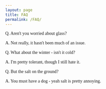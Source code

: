 ```yaml
---
layout: page
title: FAQ
permalink: /FAQ/
---
```

<head>
<style type="text/css">
  @font-face {
    font-family: "Computer Modern";
    src: url('http://mirrors.ctan.org/fonts/cm-unicode/fonts/otf/cmunss.otf');
  }
  @font-face {
    font-family: "Computer Modern";
    src: url('http://mirrors.ctan.org/fonts/cm-unicode/fonts/otf/cmunsx.otf');
    font-weight: bold;
  }
  @font-face {
    font-family: "Computer Modern";
    src: url('http://mirrors.ctan.org/fonts/cm-unicode/fonts/otf/cmunsi.otf');
    font-style: italic, oblique;
  }
  @font-face {
    font-family: "Computer Modern";
    src: url('http://mirrors.ctan.org/fonts/cm-unicode/fonts/otf/cmunbxo.otf');
    font-weight: bold;
    font-style: italic, oblique;
  }

  body {
    font-family: "Computer Modern", sans-serif;
  }
</style>
</head>
<p style = "font-family:Computer Modern">
Q. Aren't you worried about glass?
</p>
<p style = "font-family:Computer Modern">
A. Not really, it hasn't been much of an issue. 
</p>
<p style = "font-family:Computer Modern">
Q. What about the winter - isn't it cold?
</p>
<p style = "font-family:Computer Modern">
A. I'm pretty tolerant, though I still hate it.
</p>
<p style = "font-family:Computer Modern">
Q. But the salt on the ground?
</p>
<p style = "font-family:Computer Modern">
A. You must have a dog - yeah salt is pretty annoying.
</p>
